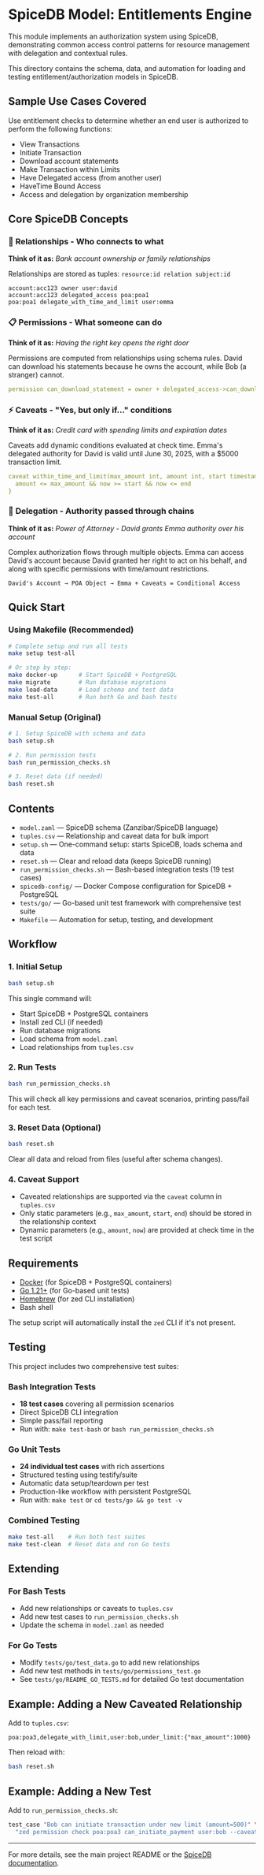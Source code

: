 # SpiceDB Model:  Entitlements Engine

This module implements an authorization system using SpiceDB, demonstrating common access control patterns for resource management with delegation and contextual rules.

This directory contains the schema, data, and automation for loading and testing entitlement/authorization models in SpiceDB.

## Sample Use Cases Covered

Use entitlement checks to determine whether an end user is authorized to perform the following functions:

- View Transactions 
- Initiate Transaction
- Download account statements
- Make Transaction within Limits
- Have Delegated access (from another user)
- HaveTime Bound Access
- Access and delegation by organization membership

## Core SpiceDB Concepts

### 🔗 **Relationships** - Who connects to what
**Think of it as:** *Bank account ownership or family relationships*

Relationships are stored as tuples: `resource:id relation subject:id`
```
account:acc123 owner user:david
account:acc123 delegated_access poa:poa1  
poa:poa1 delegate_with_time_and_limit user:emma
```

### 📋 **Permissions** - What someone can do  
**Think of it as:** *Having the right key opens the right door*

Permissions are computed from relationships using schema rules. David can download his statements because he owns the account, while Bob (a stranger) cannot.
```yaml
permission can_download_statement = owner + delegated_access->can_download_statement
```

### ⚡ **Caveats** - "Yes, but only if..." conditions
**Think of it as:** *Credit card with spending limits and expiration dates*  

Caveats add dynamic conditions evaluated at check time. Emma's delegated authority for David is valid until June 30, 2025, with a $5000 transaction limit.
```yaml
caveat within_time_and_limit(max_amount int, amount int, start timestamp, end timestamp, now timestamp) {
  amount <= max_amount && now >= start && now <= end
}
```

### 🔄 **Delegation** - Authority passed through chains
**Think of it as:** *Power of Attorney - David grants Emma authority over his account*

Complex authorization flows through multiple objects. Emma can access David's account because David granted her right to act on his behalf, and along with specific permissions with time/amount restrictions.
```
David's Account → POA Object → Emma + Caveats = Conditional Access
```

## Quick Start

### Using Makefile (Recommended)
```bash
# Complete setup and run all tests
make setup test-all

# Or step by step:
make docker-up      # Start SpiceDB + PostgreSQL
make migrate        # Run database migrations  
make load-data      # Load schema and test data
make test-all       # Run both Go and bash tests
```

### Manual Setup (Original)
```bash
# 1. Setup SpiceDB with schema and data
bash setup.sh

# 2. Run permission tests
bash run_permission_checks.sh

# 3. Reset data (if needed)
bash reset.sh
```

## Contents
- `model.zaml` — SpiceDB schema (Zanzibar/SpiceDB language)
- `tuples.csv` — Relationship and caveat data for bulk import
- `setup.sh` — One-command setup: starts SpiceDB, loads schema and data
- `reset.sh` — Clear and reload data (keeps SpiceDB running)
- `run_permission_checks.sh` — Bash-based integration tests (19 test cases)
- `spicedb-config/` — Docker Compose configuration for SpiceDB + PostgreSQL
- `tests/go/` — Go-based unit test framework with comprehensive test suite
- `Makefile` — Automation for setup, testing, and development

## Workflow

### 1. Initial Setup
```bash
bash setup.sh
```
This single command will:
- Start SpiceDB + PostgreSQL containers
- Install zed CLI (if needed)
- Run database migrations
- Load schema from `model.zaml`
- Load relationships from `tuples.csv`

### 2. Run Tests
```bash
bash run_permission_checks.sh
```
This will check all key permissions and caveat scenarios, printing pass/fail for each test.

### 3. Reset Data (Optional)
```bash
bash reset.sh
```
Clear all data and reload from files (useful after schema changes).

### 4. Caveat Support
- Caveated relationships are supported via the `caveat` column in `tuples.csv`
- Only static parameters (e.g., `max_amount`, `start`, `end`) should be stored in the relationship context
- Dynamic parameters (e.g., `amount`, `now`) are provided at check time in the test script

## Requirements
- [Docker](https://docker.com/) (for SpiceDB + PostgreSQL containers)
- [Go 1.21+](https://golang.org/) (for Go-based unit tests)
- [Homebrew](https://brew.sh/) (for zed CLI installation)
- Bash shell

The setup script will automatically install the `zed` CLI if it's not present.

## Testing

This project includes two comprehensive test suites:

### Bash Integration Tests 
- **18 test cases** covering all permission scenarios
- Direct SpiceDB CLI integration
- Simple pass/fail reporting
- Run with: `make test-bash` or `bash run_permission_checks.sh`

### Go Unit Tests 
- **24 individual test cases** with rich assertions
- Structured testing using testify/suite
- Automatic data setup/teardown per test
- Production-like workflow with persistent PostgreSQL
- Run with: `make test` or `cd tests/go && go test -v`

### Combined Testing
```bash
make test-all    # Run both test suites
make test-clean  # Reset data and run Go tests
```

## Extending

### For Bash Tests
- Add new relationships or caveats to `tuples.csv`
- Add new test cases to `run_permission_checks.sh`
- Update the schema in `model.zaml` as needed

### For Go Tests
- Modify `tests/go/test_data.go` to add new relationships
- Add new test methods in `tests/go/permissions_test.go`
- See `tests/go/README_GO_TESTS.md` for detailed Go test documentation

## Example: Adding a New Caveated Relationship
Add to `tuples.csv`:
```
poa:poa3,delegate_with_limit,user:bob,under_limit:{"max_amount":1000}
```
Then reload with:
```bash
bash reset.sh
```

## Example: Adding a New Test
Add to `run_permission_checks.sh`:
```bash
test_case "Bob can initiate transaction under new limit (amount=500)" \
  "zed permission check poa:poa3 can_initiate_payment user:bob --caveat-context '{\"amount\":500}'" true
```

---
For more details, see the main project README or the [SpiceDB documentation](https://authzed.com/docs/spicedb/). 